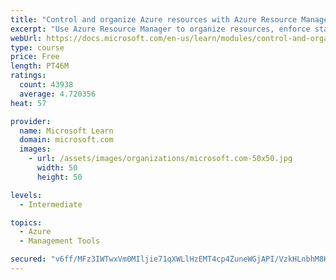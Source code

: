 ```yaml
---
title: "Control and organize Azure resources with Azure Resource Manager"
excerpt: "Use Azure Resource Manager to organize resources, enforce standards, and protect critical assets from deletion."
webUrl: https://docs.microsoft.com/en-us/learn/modules/control-and-organize-with-azure-resource-manager/
type: course
price: Free
length: PT46M
ratings:
  count: 43938
  average: 4.720356
heat: 57

provider:
  name: Microsoft Learn
  domain: microsoft.com
  images:
    - url: /assets/images/organizations/microsoft.com-50x50.jpg
      width: 50
      height: 50

levels:
  - Intermediate

topics:
  - Azure
  - Management Tools

secured: "v6ff/MFz3IWTwxVm0MIljie71qXWLlHzEMT4cp4ZuneWGjAPI/VzkHLnbhM8HU6MDCzFBdZmtjMUCOxMImqo2DA3pJomVTtYzvvn2vWGSFvz14fj0CVmsqU8jq8pGWD4VekhWBMDReC8XcCF/QgOMaQLhXZXYA24wd1MAml3VMNKmISnAq3N45z8u9iaZAtCcmKd+FiOMTundXvtxMNNRoedG1OM6tPcdMnwdcQyNC9LxCftkFF2NyAfb1btvPlslVkyUz9nuLhlV4bgD7JJijp4voimfWyn6vGitvUAuNK+BCasz14kkOy/SO3Nsr19546hFczG3Ufbt4D9hN9uVJ9BF39sAvBGetoFXubfijfVkvoHpoTqUPbGge69es2HZHk9L/Jugg32Q69yg51HeTtrHxpGsWStseOUO4vvBrdV0H+p+ru/1aVyRVpUeIWq;uwpAn1jaofX8vPuNgH4QQw=="
---
```


